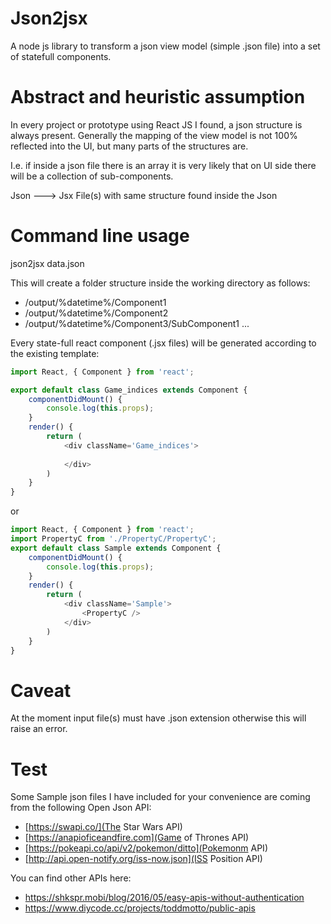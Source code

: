 # Json2jsx
A node js library to transform a json view model (simple .json file) into a set of statefull components.

Abstract and heuristic assumption
===
In every project or prototype using React JS I found, a json structure is always present.
Generally the mapping of the view model is not 100% reflected into the UI, but many parts of the structures are.

I.e. if inside a json file there is an array it is very likely that on UI side there will be a collection of sub-components.

Json ---> Jsx File(s) with same structure found inside the Json



Command line usage
===
json2jsx data.json

This will create a folder structure inside the working directory as follows:

* /output/%datetime%/Component1
* /output/%datetime%/Component2
* /output/%datetime%/Component3/SubComponent1
...

Every state-full react component (.jsx files) will be generated according to the existing template:

```javascript
import React, { Component } from 'react'; 

export default class Game_indices extends Component { 
    componentDidMount() {
        console.log(this.props);
    }
    render() {
        return (
            <div className='Game_indices'>
                
            </div>
        )
    }
}
```
or
```javascript
import React, { Component } from 'react'; 
import PropertyC from './PropertyC/PropertyC';
export default class Sample extends Component { 
    componentDidMount() {
        console.log(this.props);
    }
    render() {
        return (
            <div className='Sample'>
                <PropertyC />
            </div>
        )
    }
}
```

Caveat
===
At the moment input file(s) must have .json extension otherwise this will raise an error.


Test
===
Some Sample json files I have included for your convenience are coming from the following Open Json API:

* [https://swapi.co/](The Star Wars API)
* [https://anapioficeandfire.com](Game of Thrones API) 
* [https://pokeapi.co/api/v2/pokemon/ditto](Pokemonm API)
* [http://api.open-notify.org/iss-now.json](ISS Position API) 

You can find other APIs here:
* https://shkspr.mobi/blog/2016/05/easy-apis-without-authentication
* https://www.diycode.cc/projects/toddmotto/public-apis
